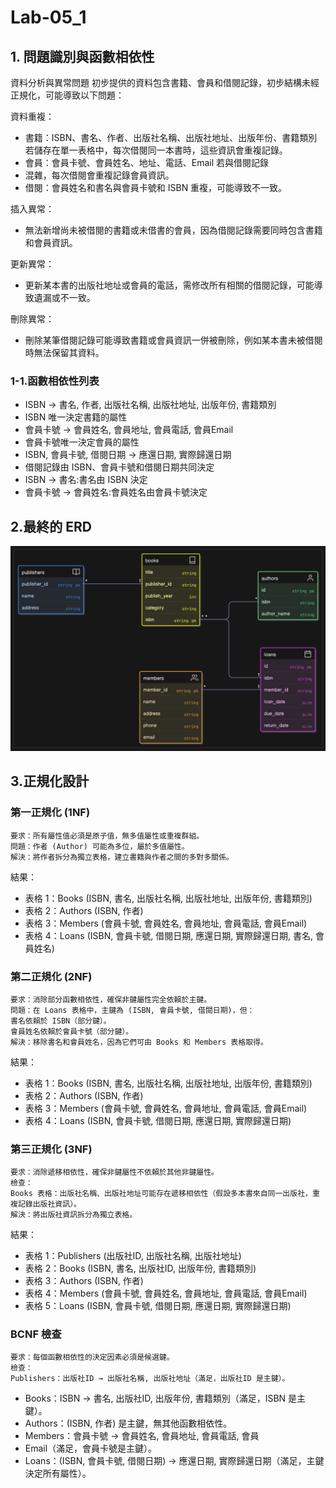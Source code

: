 # Lab-05_1

## 1. 問題識別與函數相依性
資料分析與異常問題
初步提供的資料包含書籍、會員和借閱記錄，初步結構未經正規化，可能導致以下問題：

資料重複：
- 書籍：ISBN、書名、作者、出版社名稱、出版社地址、出版年份、書籍類別若儲存在單一表格中，每次借閱同一本書時，這些資訊會重複記錄。
- 會員：會員卡號、會員姓名、地址、電話、Email 若與借閱記錄
- 混雜，每次借閱會重複記錄會員資訊。
- 借閱：會員姓名和書名與會員卡號和 ISBN 重複，可能導致不一致。

插入異常：
- 無法新增尚未被借閱的書籍或未借書的會員，因為借閱記錄需要同時包含書籍和會員資訊。

更新異常：
- 更新某本書的出版社地址或會員的電話，需修改所有相關的借閱記錄，可能導致遺漏或不一致。

刪除異常：
- 刪除某筆借閱記錄可能導致書籍或會員資訊一併被刪除，例如某本書未被借閱時無法保留其資料。

### 1-1.函數相依性列表

- ISBN → 書名, 作者, 出版社名稱, 出版社地址, 出版年份, 書籍類別
- ISBN 唯一決定書籍的屬性
- 會員卡號 → 會員姓名, 會員地址, 會員電話, 會員Email
- 會員卡號唯一決定會員的屬性
- ISBN, 會員卡號, 借閱日期 → 應還日期, 實際歸還日期
- 借閱記錄由 ISBN、會員卡號和借閱日期共同決定
- ISBN → 書名:書名由 ISBN 決定
- 會員卡號 → 會員姓名:會員姓名由會員卡號決定

## 2.最終的 ERD

![ERD](ERD.png)

## 3.正規化設計

### 第一正規化 (1NF)
    要求：所有屬性值必須是原子值，無多值屬性或重複群組。
    問題：作者 (Author) 可能為多位，屬於多值屬性。
    解決：將作者拆分為獨立表格，建立書籍與作者之間的多對多關係。
結果：
- 表格 1：Books (ISBN, 書名, 出版社名稱, 出版社地址, 出版年份, 書籍類別)
- 表格 2：Authors (ISBN, 作者)
- 表格 3：Members (會員卡號, 會員姓名, 會員地址, 會員電話, 會員Email)
- 表格 4：Loans (ISBN, 會員卡號, 借閱日期, 應還日期, 實際歸還日期, 書名, 會員姓名)
### 第二正規化 (2NF)
    要求：消除部分函數相依性，確保非鍵屬性完全依賴於主鍵。
    問題：在 Loans 表格中，主鍵為 (ISBN, 會員卡號, 借閱日期)，但：
    書名依賴於 ISBN（部分鍵）。
    會員姓名依賴於會員卡號（部分鍵）。
    解決：移除書名和會員姓名，因為它們可由 Books 和 Members 表格取得。
結果：
- 表格 1：Books (ISBN, 書名, 出版社名稱, 出版社地址, 出版年份, 書籍類別)
- 表格 2：Authors (ISBN, 作者)
- 表格 3：Members (會員卡號, 會員姓名, 會員地址, 會員電話, 會員Email)
- 表格 4：Loans (ISBN, 會員卡號, 借閱日期, 應還日期, 實際歸還日期)

### 第三正規化 (3NF)
    要求：消除遞移相依性，確保非鍵屬性不依賴於其他非鍵屬性。
    檢查：
    Books 表格：出版社名稱、出版社地址可能存在遞移相依性（假設多本書來自同一出版社，重複記錄出版社資訊）。
    解決：將出版社資訊拆分為獨立表格。
結果：
- 表格 1：Publishers (出版社ID, 出版社名稱, 出版社地址)
- 表格 2：Books (ISBN, 書名, 出版社ID, 出版年份, 書籍類別)
- 表格 3：Authors (ISBN, 作者)
- 表格 4：Members (會員卡號, 會員姓名, 會員地址, 會員電話, 會員Email)
- 表格 5：Loans (ISBN, 會員卡號, 借閱日期, 應還日期, 實際歸還日期)
### BCNF 檢查
    要求：每個函數相依性的決定因素必須是候選鍵。
    檢查：
    Publishers：出版社ID → 出版社名稱, 出版社地址（滿足，出版社ID 是主鍵）。
- Books：ISBN → 書名, 出版社ID, 出版年份, 書籍類別（滿足，ISBN 是主鍵）。
- Authors：(ISBN, 作者) 是主鍵，無其他函數相依性。
- Members：會員卡號 → 會員姓名, 會員地址, 會員電話, 會員
- Email（滿足，會員卡號是主鍵）。
- Loans：(ISBN, 會員卡號, 借閱日期) → 應還日期, 實際歸還日期（滿足，主鍵決定所有屬性）。